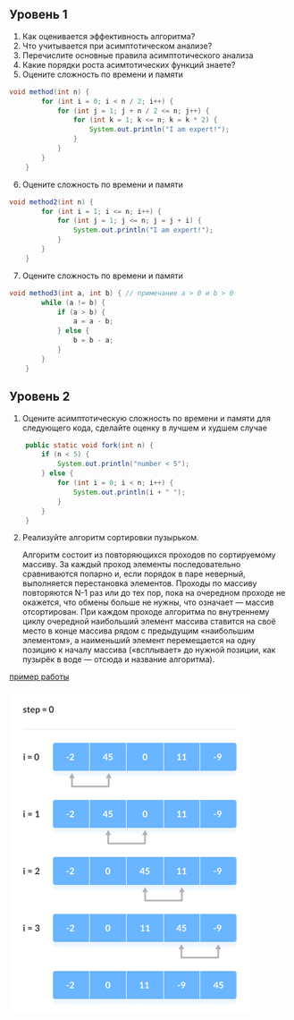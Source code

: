 ## Уровень 1
1. Как оценивается эффективность алгоритма?
2. Что учитывается при асимптотическом анализе? 
3. Перечислите основные правила асимптотического анализа
4. Какие порядки роста асимтотических функций знаете?
5. Оцените сложность по времени и памяти
```java
void method(int n) {
        for (int i = 0; i < n / 2; i++) {
            for (int j = 1; j + n / 2 <= n; j++) {
                for (int k = 1; k <= n; k = k * 2) {
                    System.out.println("I am expert!");
                }
            }
        }
    }
```
6. Оцените сложность по времени и памяти
```java
void method2(int n) {
        for (int i = 1; i <= n; i++) {
            for (int j = 1; j <= n; j = j + i) {
                System.out.println("I am expert!");
            }
        }
    }
```
7. Оцените сложность по времени и памяти
```java
void method3(int a, int b) { // примечание a > 0 и b > 0
        while (a != b) {
            if (a > b) {
                a = a - b;
            } else {
                b = b - a;
            }
        }
    }
```
## Уровень 2
1. Оцените асимптотическую сложность по времени и памяти для следующего кода, сделайте оценку в лучшем и худшем случае
```java
    public static void fork(int n) {
		if (n < 5) {
			System.out.println("number < 5");
		} else {
			for (int i = 0; i < n; i++) {
				System.out.println(i + " ");
			}
		}
	}
```
2. Реализуйте алгоритм сортировки пузырьком. 

    Алгоритм состоит из повторяющихся проходов по сортируемому массиву. За каждый проход элементы последовательно сравниваются попарно и, если порядок в паре неверный, выполняется перестановка элементов. Проходы по массиву повторяются
   N-1 раз или до тех пор, пока на очередном проходе не окажется, что обмены больше не нужны, что означает — массив отсортирован. При каждом проходе алгоритма по внутреннему циклу очередной наибольший элемент массива ставится на своё место в конце массива рядом с предыдущим «наибольшим элементом», а наименьший элемент перемещается на одну позицию к началу массива («всплывает» до нужной позиции, как пузырёк в воде — отсюда и название алгоритма).

[пример работы](https://ru.wikipedia.org/wiki/%D0%A1%D0%BE%D1%80%D1%82%D0%B8%D1%80%D0%BE%D0%B2%D0%BA%D0%B0_%D0%BF%D1%83%D0%B7%D1%8B%D1%80%D1%8C%D0%BA%D0%BE%D0%BC#/media/%D0%A4%D0%B0%D0%B9%D0%BB:Bubble-sort-example-300px.gif)

![Bubble sort](img/Bubble-sort-0.png)